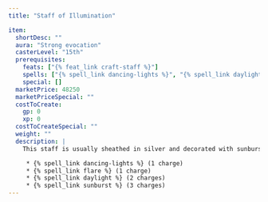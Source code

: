 ```yaml
---
title: "Staff of Illumination"

item:
  shortDesc: ""
  aura: "Strong evocation"
  casterLevel: "15th"
  prerequisites:
    feats: ["{% feat_link craft-staff %}"]
    spells: ["{% spell_link dancing-lights %}", "{% spell_link daylight %}", "{% spell_link flare %}", "{% spell_link sunburst %}"]
    special: []
  marketPrice: 48250
  marketPriceSpecial: ""
  costToCreate:
    gp: 0
    xp: 0
  costToCreateSpecial: ""
  weight: ""
  description: |
    This staff is usually sheathed in silver and decorated with sunbursts. It allows use of the following spells:

     * {% spell_link dancing-lights %} (1 charge)
     * {% spell_link flare %} (1 charge)
     * {% spell_link daylight %} (2 charges)
     * {% spell_link sunburst %} (3 charges)
---
```


